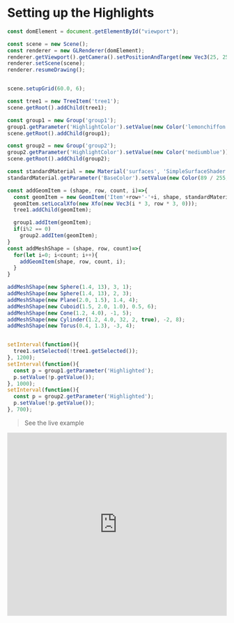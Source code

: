 # Setting up the Highlights


```javascript
const domElement = document.getElementById("viewport");

const scene = new Scene();
const renderer = new GLRenderer(domElement);
renderer.getViewport().getCamera().setPositionAndTarget(new Vec3(25, 25, 13), new Vec3(10, 0, 0));
renderer.setScene(scene);
renderer.resumeDrawing();


scene.setupGrid(60.0, 6);

const tree1 = new TreeItem('tree1');
scene.getRoot().addChild(tree1);

const group1 = new Group('group1');
group1.getParameter('HighlightColor').setValue(new Color('lemonchiffon'));
scene.getRoot().addChild(group1);

const group2 = new Group('group2');
group2.getParameter('HighlightColor').setValue(new Color('mediumblue'));
scene.getRoot().addChild(group2);

const standardMaterial = new Material('surfaces', 'SimpleSurfaceShader');
standardMaterial.getParameter('BaseColor').setValue(new Color(89 / 255, 182 / 255, 92 / 255));

const addGeomItem = (shape, row, count, i)=>{
  const geomItem = new GeomItem('Item'+row+'-'+i, shape, standardMaterial);
  geomItem.setLocalXfo(new Xfo(new Vec3(i * 3, row * 3, 0)));
  tree1.addChild(geomItem);

  group1.addItem(geomItem);
  if(i%2 == 0)
    group2.addItem(geomItem);
}
const addMeshShape = (shape, row, count)=>{
  for(let i=0; i<count; i++){
    addGeomItem(shape, row, count, i);
  }
}

addMeshShape(new Sphere(1.4, 13), 3, 1);
addMeshShape(new Sphere(1.4, 13), 2, 3);
addMeshShape(new Plane(2.0, 1.5), 1.4, 4);
addMeshShape(new Cuboid(1.5, 2.0, 1.0), 0.5, 6);
addMeshShape(new Cone(1.2, 4.0), -1, 5);
addMeshShape(new Cylinder(1.2, 4.0, 32, 2, true), -2, 8);
addMeshShape(new Torus(0.4, 1.3), -3, 4);


setInterval(function(){ 
  tree1.setSelected(!tree1.getSelected());
}, 1200);
setInterval(function(){ 
  const p = group1.getParameter('Highlighted');
  p.setValue(!p.getValue());
}, 1000);
setInterval(function(){ 
  const p = group2.getParameter('Highlighted');
  p.setValue(!p.getValue());
}, 700);
```



> See the live example

<!-- Copy and Paste Me -->
<div class="glitch-embed-wrap" style="height: 420px; width: 100%;">
  <iframe
    src="https://glitch.com/embed/#!/embed/zea-highlight?path=src/main.js&previewSize=100"
    title="zea-highlight on Glitch"
    allow="geolocation; microphone; camera; midi; vr; encrypted-media"
    style="height: 100%; width: 100%; border: 0;">
  </iframe>
</div>
<br>

